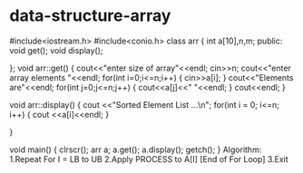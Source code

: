 # data-structure-array
#include<iostream.h>
#include<conio.h>
class arr
{
	int a[10],n,m;
	public:
	void get();
	void display();
	
};
void arr::get()
{
	cout<<"enter size of array"<<endl;
	cin>>n;
	cout<<"enter array elements "<<endl;
	for(int i=0;i<=n;i++)
	{
		cin>>a[i];
	}
	cout<<"Elements are"<<endl;
	for(int j=0;j<=n;j++)
	{
		cout<<a[j]<<"  "<<endl;
	}
	cout<<endl;
}

void arr::display()
{
	cout <<"Sorted Element List ...\n";
for(int i = 0; i<=n; i++) 
{
   cout <<a[i]<<endl;
}

}


void main()
{
	clrscr();
	arr a;
	a.get();
	a.display();
	getch();
}
Algorithm:
1.Repeat For I = LB to UB
2.Apply PROCESS to A[I]
[End of For Loop]
3.Exit
